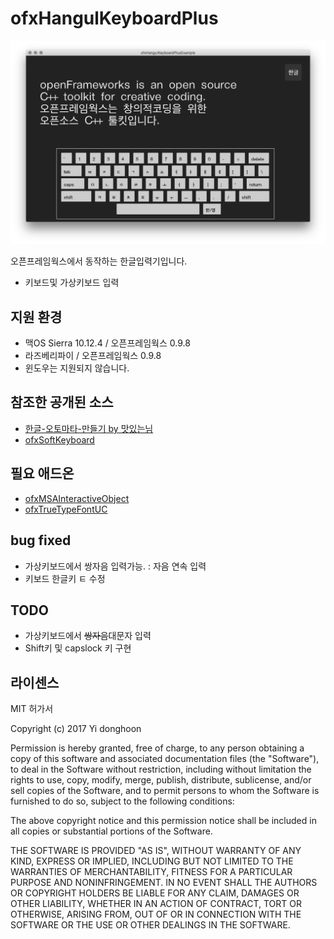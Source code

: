 # ofxHangulKeyboardPlus

![screenshot](ofxHangulKeyboardPlusScreenshot.png)

오픈프레임웍스에서 동작하는 한글입력기입니다.<br/>
- 키보드및 가상키보드 입력

## 지원 환경
- 맥OS Sierra 10.12.4 / 오픈프레임웍스 0.9.8
- 라즈베리파이 / 오픈프레임웍스 0.9.8
- 윈도우는 지원되지 않습니다.

## 참조한 공개된 소스
- [한글-오토마타-만들기 by 맛있는님](http://codepedia.tistory.com/entry/%ED%95%9C%EA%B8%80-%EC%98%A4%ED%86%A0%EB%A7%88%ED%83%80-%EB%A7%8C%EB%93%A4%EA%B8%B0)
- [ofxSoftKeyboard](https://github.com/Lensley/ofxSoftKeyboard)

## 필요 애드온
- [ofxMSAInteractiveObject](https://github.com/memo/ofxMSAInteractiveObject)
- [ofxTrueTypeFontUC](https://github.com/hironishihara/ofxTrueTypeFontUC)

## bug fixed 
- 가상키보드에서 쌍자음 입력가능. : 자음 연속 입력
- 키보드 한글키 ㅌ 수정 

## TODO
- 가상키보드에서 ~~쌍자음~~대문자 입력
- Shift키 및 capslock 키 구현 

## 라이센스
MIT 허가서

Copyright (c) 2017 Yi donghoon

Permission is hereby granted, free of charge, to any person
obtaining a copy of this software and associated documentation
files (the "Software"), to deal in the Software without
restriction, including without limitation the rights to use,
copy, modify, merge, publish, distribute, sublicense, and/or sell
copies of the Software, and to permit persons to whom the
Software is furnished to do so, subject to the following
conditions:

The above copyright notice and this permission notice shall be
included in all copies or substantial portions of the Software.

THE SOFTWARE IS PROVIDED "AS IS", WITHOUT WARRANTY OF ANY KIND,
EXPRESS OR IMPLIED, INCLUDING BUT NOT LIMITED TO THE WARRANTIES
OF MERCHANTABILITY, FITNESS FOR A PARTICULAR PURPOSE AND
NONINFRINGEMENT. IN NO EVENT SHALL THE AUTHORS OR COPYRIGHT
HOLDERS BE LIABLE FOR ANY CLAIM, DAMAGES OR OTHER LIABILITY,
WHETHER IN AN ACTION OF CONTRACT, TORT OR OTHERWISE, ARISING
FROM, OUT OF OR IN CONNECTION WITH THE SOFTWARE OR THE USE OR
OTHER DEALINGS IN THE SOFTWARE.

